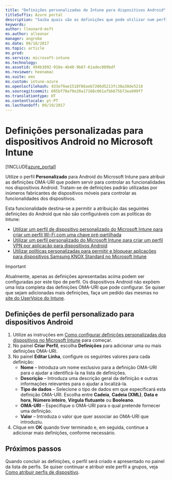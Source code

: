 ```yaml
---
title: "Definições personalizadas do Intune para dispositivos Android"
titleSuffix: Azure portal
description: "Saiba quais são as definições que pode utilizar num perfil personalizado do Android.\""
keywords: 
author: lleonard-msft
ms.author: alleonar
manager: angrobe
ms.date: 09/18/2017
ms.topic: article
ms.prod: 
ms.service: microsoft-intune
ms.technology: 
ms.assetid: 494b3892-916e-4b40-9b67-61adec889bdf
ms.reviewer: heenamac
ms.suite: ems
ms.custom: intune-azure
ms.openlocfilehash: 433e79ae1518f86aeb7206d5213fc38a38de5218
ms.sourcegitcommit: 695bf70a79e20a17168c061afbb675b73ea999f7
ms.translationtype: HT
ms.contentlocale: pt-PT
ms.lasthandoff: 09/19/2017
---
```

# <a name="custom-settings-for-android-devices-in-microsoft-intune"></a>Definições personalizadas para dispositivos Android no Microsoft Intune

[!INCLUDE[azure_portal](./includes/azure_portal.md)]

Utilize o perfil **Personalizado** para Android do Microsoft Intune para atribuir as definições OMA-URI que podem servir para controlar as funcionalidades nos dispositivos Android. Tratam-se de definições padrão utilizadas por inúmeros fabricantes de dispositivos móveis para controlar as funcionalidades dos dispositivos.

Esta funcionalidade destina-se a permitir a atribuição das seguintes definições do Android que não são configuráveis com as políticas do Intune:

- [Utilizar um perfil de dispositivo personalizado do Microsoft Intune para criar um perfil Wi-Fi com uma chave pré-partilhada](/intune/wi-fi-profile-shared-key)
- [Utilizar um perfil personalizado do Microsoft Intune para criar um perfil VPN por aplicação para dispositivos Android](/intune/android-pulse-secure-per-app-vpn)
- [Utilizar políticas personalizadas para permitir e bloquear aplicações para dispositivos Samsung KNOX Standard no Microsoft Intune](/intune/samsung-knox-apps-allow-block)

>[!IMPORTANT]
>Atualmente, apenas as definições apresentadas acima podem ser configuradas por este tipo de perfil. Os dispositivos Android não expõem uma lista completa das definições OMA-URI que pode configurar. Se quiser que sejam adicionadas mais definições, faça um pedido das mesmas no [site do UserVoice do Intune](https://microsoftintune.uservoice.com/forums/291681-ideas).

## <a name="custom-profile-settings-for-android-devices"></a>Definições de perfil personalizado para dispositivos Android

1. Utilize as instruções em [Como configurar definições personalizadas dos dispositivos no Microsoft Intune](custom-settings-configure.md) para começar.
2. No painel **Criar Perfil**, escolha **Definições** para adicionar uma ou mais definições OMA-URI.
3. No painel **Editar Linha**, configure os seguintes valores para cada definição:
    - **Nome** – Introduza um nome exclusivo para a definição OMA-URI para o ajudar a identificá-la na lista de definições.
    - **Descrição** – Introduza uma descrição geral da definição e outras informações relevantes para o ajudar a localizá-la.
    - **Tipo de dados** – Selecione o tipo de dados em que especificará esta definição OMA-URI. Escolha entre **Cadeia**, **Cadeia (XML)**, **Data e hora**, **Número inteiro**, **Vírgula flutuante** ou **Booleano**.
    - **OMA-URI** – Especifique o OMA-URI para o qual pretende fornecer uma definição.
    - **Valor** – Introduza o valor que quer associar ao OMA-URI que introduziu.
4. Clique em **OK** quando tiver terminado e, em seguida, continue a adicionar mais definições, conforme necessário.

## <a name="next-steps"></a>Próximos passos

Quando concluir as definições, o perfil será criado e apresentado no painel da lista de perfis. Se quiser continuar e atribuir este perfil a grupos, veja [Como atribuir perfis de dispositivo](device-profile-assign.md).




